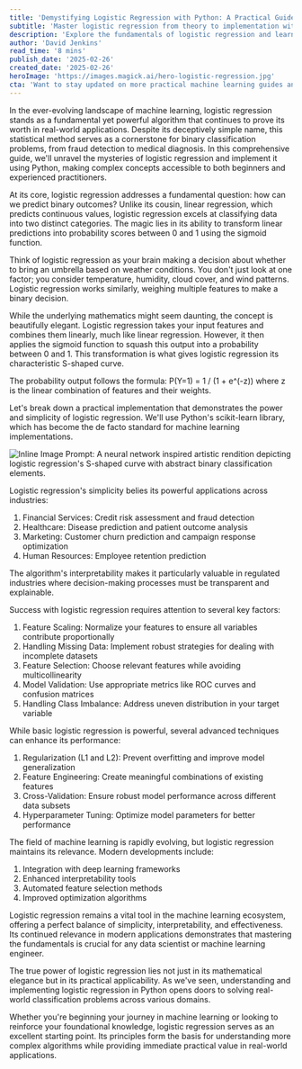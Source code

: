 ```yaml
---
title: 'Demystifying Logistic Regression with Python: A Practical Guide to Binary Classification'
subtitle: 'Master logistic regression from theory to implementation with Python'
description: 'Explore the fundamentals of logistic regression and learn how to implement it effectively using Python. This comprehensive guide covers everything from basic concepts to advanced techniques, making it perfect for both beginners and experienced practitioners in machine learning.'
author: 'David Jenkins'
read_time: '8 mins'
publish_date: '2025-02-26'
created_date: '2025-02-26'
heroImage: 'https://images.magick.ai/hero-logistic-regression.jpg'
cta: 'Want to stay updated on more practical machine learning guides and tutorials? Follow us on LinkedIn for regular insights and expert perspectives on data science and machine learning implementations.'
---
```


In the ever-evolving landscape of machine learning, logistic regression stands as a fundamental yet powerful algorithm that continues to prove its worth in real-world applications. Despite its deceptively simple name, this statistical method serves as a cornerstone for binary classification problems, from fraud detection to medical diagnosis. In this comprehensive guide, we'll unravel the mysteries of logistic regression and implement it using Python, making complex concepts accessible to both beginners and experienced practitioners.

At its core, logistic regression addresses a fundamental question: how can we predict binary outcomes? Unlike its cousin, linear regression, which predicts continuous values, logistic regression excels at classifying data into two distinct categories. The magic lies in its ability to transform linear predictions into probability scores between 0 and 1 using the sigmoid function.

Think of logistic regression as your brain making a decision about whether to bring an umbrella based on weather conditions. You don't just look at one factor; you consider temperature, humidity, cloud cover, and wind patterns. Logistic regression works similarly, weighing multiple features to make a binary decision.

While the underlying mathematics might seem daunting, the concept is beautifully elegant. Logistic regression takes your input features and combines them linearly, much like linear regression. However, it then applies the sigmoid function to squash this output into a probability between 0 and 1. This transformation is what gives logistic regression its characteristic S-shaped curve.

The probability output follows the formula:
P(Y=1) = 1 / (1 + e^(-z))
where z is the linear combination of features and their weights.

Let's break down a practical implementation that demonstrates the power and simplicity of logistic regression. We'll use Python's scikit-learn library, which has become the de facto standard for machine learning implementations.

![Inline Image Prompt: A neural network inspired artistic rendition depicting logistic regression's S-shaped curve with abstract binary classification elements.](https://i.magick.ai/generated-image-url)

Logistic regression's simplicity belies its powerful applications across industries:

1. Financial Services: Credit risk assessment and fraud detection
2. Healthcare: Disease prediction and patient outcome analysis
3. Marketing: Customer churn prediction and campaign response optimization
4. Human Resources: Employee retention prediction

The algorithm's interpretability makes it particularly valuable in regulated industries where decision-making processes must be transparent and explainable.

Success with logistic regression requires attention to several key factors:

1. Feature Scaling: Normalize your features to ensure all variables contribute proportionally
2. Handling Missing Data: Implement robust strategies for dealing with incomplete datasets
3. Feature Selection: Choose relevant features while avoiding multicollinearity
4. Model Validation: Use appropriate metrics like ROC curves and confusion matrices
5. Handling Class Imbalance: Address uneven distribution in your target variable

While basic logistic regression is powerful, several advanced techniques can enhance its performance:

1. Regularization (L1 and L2): Prevent overfitting and improve model generalization
2. Feature Engineering: Create meaningful combinations of existing features
3. Cross-Validation: Ensure robust model performance across different data subsets
4. Hyperparameter Tuning: Optimize model parameters for better performance

The field of machine learning is rapidly evolving, but logistic regression maintains its relevance. Modern developments include:

1. Integration with deep learning frameworks
2. Enhanced interpretability tools
3. Automated feature selection methods
4. Improved optimization algorithms

Logistic regression remains a vital tool in the machine learning ecosystem, offering a perfect balance of simplicity, interpretability, and effectiveness. Its continued relevance in modern applications demonstrates that mastering the fundamentals is crucial for any data scientist or machine learning engineer.

The true power of logistic regression lies not just in its mathematical elegance but in its practical applicability. As we've seen, understanding and implementing logistic regression in Python opens doors to solving real-world classification problems across various domains.

Whether you're beginning your journey in machine learning or looking to reinforce your foundational knowledge, logistic regression serves as an excellent starting point. Its principles form the basis for understanding more complex algorithms while providing immediate practical value in real-world applications.